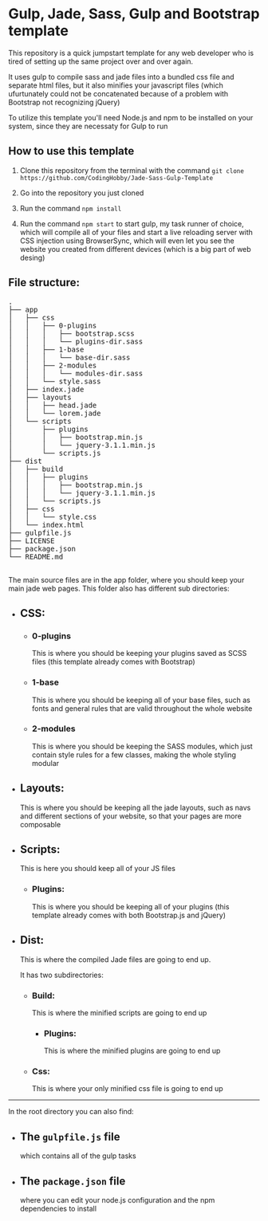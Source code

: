 # Gulp, Jade, Sass, Gulp and Bootstrap template

This repository is a quick jumpstart template for any web developer who is tired of setting up the same project over and over again.

It uses gulp to compile sass and jade files into a bundled css file and separate html files, but it also minifies your javascript files (which ufurtunately could not be concatenated because of a problem with Bootstrap not recognizing jQuery)

To utilize this template you'll need Node.js and npm to be installed on your system, since they are necessaty for Gulp to run
## How to use this template
1. Clone this repository from the terminal with the command ```git clone https://github.com/CodingHobby/Jade-Sass-Gulp-Template``` 

2. Go into the repository you just cloned
3. Run the command ```npm install```
4. Run the command ```npm start``` to start gulp, my task runner of choice, which will compile all of your files and start a live reloading server with CSS injection using BrowserSync, which will even let you see the website you created from different devices (which is a big part of web desing)

## File structure:
<pre>
.
├── app
│   ├── css
│   │   ├── 0-plugins
│   │   │   ├── bootstrap.scss
│   │   │   └── plugins-dir.sass
│   │   ├── 1-base
│   │   │   └── base-dir.sass
│   │   ├── 2-modules
│   │   │   └── modules-dir.sass
│   │   └── style.sass
│   ├── index.jade
│   ├── layouts
│   │   ├── head.jade
│   │   └── lorem.jade
│   └── scripts
│       ├── plugins
│       │   ├── bootstrap.min.js
│       │   └── jquery-3.1.1.min.js
│       └── scripts.js
├── dist
│   ├── build
│   │   ├── plugins
│   │   │   ├── bootstrap.min.js
│   │   │   └── jquery-3.1.1.min.js
│   │   └── scripts.js
│   ├── css
│   │   └── style.css
│   └── index.html
├── gulpfile.js
├── LICENSE
├── package.json
└── README.md

</pre>

The main source files are in the app folder, where you should keep your main jade web pages. 
This folder also has different sub directories:

+ ## CSS:

  + ### 0-plugins
    This is where you should be keeping your plugins saved as SCSS files (this template already comes with Bootstrap)

  + ### 1-base
    This is where you should be keeping all of your base files, such as fonts and general rules that are valid throughout the whole website

  + ### 2-modules
    This is where you should be keeping the SASS modules, which just contain style rules for a few classes, making the whole styling modular

+ ## Layouts:
  This is where you should be keeping all the jade layouts, such as navs and different sections of your website, so that your pages are more composable

+ ## Scripts:
  This is here you should keep all of your JS files

  + ### Plugins:
    This is where you should be keeping all of your plugins (this template already comes with both Bootstrap.js and jQuery)

+ ## Dist:
  This is where the compiled Jade files are going to end up.

  It has two subdirectories:

  + ### Build:
      This is where the minified scripts are going to end up

    + ### Plugins:
      This is where the minified plugins are going to end up

  + ### Css:
      This is where your only minified css file is going to end up
---

In the root directory you can also find:
+ ## The ```gulpfile.js``` file 
  which contains all of the gulp tasks
+ ## The ```package.json``` file 
  where you can edit your node.js configuration and the npm dependencies to install